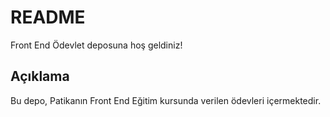 # README

Front End Ödevlet deposuna hoş geldiniz!

## Açıklama

Bu depo, Patikanın Front End Eğitim kursunda verilen ödevleri içermektedir.
# 

